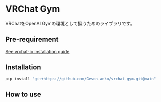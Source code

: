 # VRChat Gym

VRChatをOpenAI Gymの環境として扱うためのライブラリです。

## Pre-requirement

[See vrchat-io installation guide](https://github.com/Geson-anko/vrchat-io#installation)

## Installation

```bash
pip install "git+https://github.com/Geson-anko/vrchat-gym.git@main"
```

## How to use

```py
```
